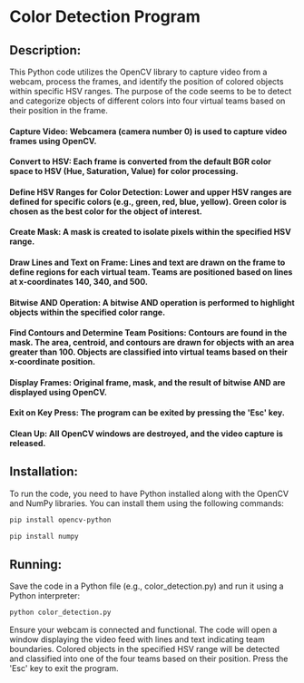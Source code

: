  # Color Detection Program

## Description:
This Python code utilizes the OpenCV library to capture video from a webcam, process the frames, and identify the position of colored objects within specific HSV ranges. The purpose of the code seems to be to detect and categorize objects of different colors into four virtual teams based on their position in the frame.


#### Capture Video: Webcamera (camera number 0) is used to capture video frames using OpenCV.
#### Convert to HSV: Each frame is converted from the default BGR color space to HSV (Hue, Saturation, Value) for color processing.
#### Define HSV Ranges for Color Detection: Lower and upper HSV ranges are defined for specific colors (e.g., green, red, blue, yellow). Green color is chosen as the best color for the object of interest.
#### Create Mask: A mask is created to isolate pixels within the specified HSV range.
#### Draw Lines and Text on Frame: Lines and text are drawn on the frame to define regions for each virtual team. Teams are positioned based on lines at x-coordinates 140, 340, and 500.
#### Bitwise AND Operation: A bitwise AND operation is performed to highlight objects within the specified color range.
#### Find Contours and Determine Team Positions: Contours are found in the mask. The area, centroid, and contours are drawn for objects with an area greater than 100. Objects are classified into virtual teams based on their x-coordinate position.
#### Display Frames: Original frame, mask, and the result of bitwise AND are displayed using OpenCV.
#### Exit on Key Press: The program can be exited by pressing the 'Esc' key.
#### Clean Up: All OpenCV windows are destroyed, and the video capture is released.
## Installation:
To run the code, you need to have Python installed along with the OpenCV and NumPy libraries. You can install them using the following commands:
```bash
pip install opencv-python
```
```bash
pip install numpy
```
## Running:
Save the code in a Python file (e.g., color_detection.py) and run it using a Python interpreter:
```bash
python color_detection.py
```
Ensure your webcam is connected and functional. The code will open a window displaying the video feed with lines and text indicating team boundaries. Colored objects in the specified HSV range will be detected and classified into one of the four teams based on their position. Press the 'Esc' key to exit the program.
